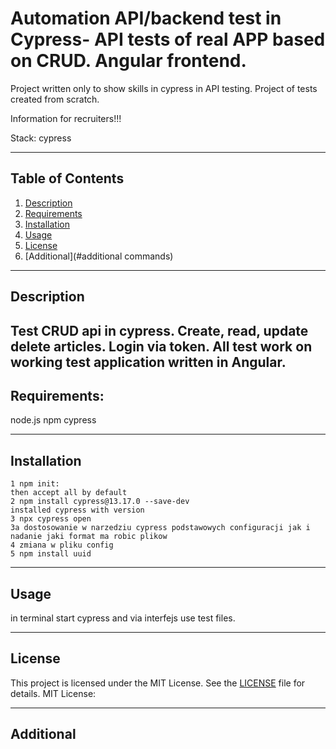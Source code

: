 # Automation API/backend test in Cypress- API tests of real APP based on CRUD. Angular frontend.  
Project written only to show skills in cypress in API testing. Project of tests created from scratch. 

Information for recruiters!!!

Stack:
cypress

---

## Table of Contents

1. [Description](#description)
2. [Requirements](#requirements)
3. [Installation](#installation)
4. [Usage](#usage)
5. [License](#license)
6. [Additional](#additional commands) 

---

## Description
Test CRUD api in cypress. Create, read, update delete articles. Login via token. 
All test work on working test application written in Angular. 
---

##  Requirements:

node.js 
npm
cypress

---


##  Installation 
```
1 npm init:
then accept all by default
2 npm install cypress@13.17.0 --save-dev
installed cypress with version
3 npx cypress open
3a dostosowanie w narzedziu cypress podstawowych configuracji jak i nadanie jaki format ma robic plikow
4 zmiana w pliku config 
5 npm install uuid
```

---

## Usage
in terminal start cypress and via interfejs use test files. 

---



## License



This project is licensed under the MIT License. See the [LICENSE](LICENSE) file for details.
MIT License:



---

## Additional
